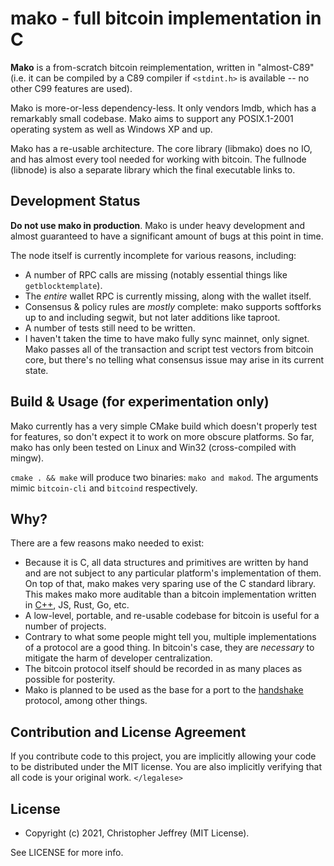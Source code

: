 # mako - full bitcoin implementation in C

__Mako__ is a from-scratch bitcoin reimplementation, written in "almost-C89"
(i.e. it can be compiled by a C89 compiler if `<stdint.h>` is available -- no
other C99 features are used).

Mako is more-or-less dependency-less. It only vendors lmdb, which has a
remarkably small codebase. Mako aims to support any POSIX.1-2001 operating
system as well as Windows XP and up.

Mako has a re-usable architecture. The core library (libmako) does no IO, and
has almost every tool needed for working with bitcoin. The fullnode (libnode)
is also a separate library which the final executable links to.

## Development Status

__Do not use mako in production__. Mako is under heavy development and almost
guaranteed to have a significant amount of bugs at this point in time.

The node itself is currently incomplete for various reasons, including:

- A number of RPC calls are missing (notably essential things like
  `getblocktemplate`).
- The _entire_ wallet RPC is currently missing, along with the wallet itself.
- Consensus & policy rules are _mostly_ complete: mako supports softforks up to
  and including segwit, but not later additions like taproot.
- A number of tests still need to be written.
- I haven't taken the time to have mako fully sync mainnet, only signet. Mako
  passes all of the transaction and script test vectors from bitcoin core, but
  there's no telling what consensus issue may arise in its current state.

## Build & Usage (for experimentation only)

Mako currently has a very simple CMake build which doesn't properly test for
features, so don't expect it to work on more obscure platforms. So far, mako
has only been tested on Linux and Win32 (cross-compiled with mingw).

`cmake . && make` will produce two binaries: `mako and makod`. The arguments
mimic `bitcoin-cli` and `bitcoind` respectively.

## Why?

There are a few reasons mako needed to exist:

- Because it is C, all data structures and primitives are written by hand and
  are not subject to any particular platform's implementation of them. On top
  of that, mako makes very sparing use of the C standard library. This makes
  mako more auditable than a bitcoin implementation written in [C++][cxx], JS,
  Rust, Go, etc.
- A low-level, portable, and re-usable codebase for bitcoin is useful for a
  number of projects.
- Contrary to what some people might tell you, multiple implementations of a
  protocol are a good thing. In bitcoin's case, they are _necessary_ to
  mitigate the harm of developer centralization.
- The bitcoin protocol itself should be recorded in as many places as possible
  for posterity.
- Mako is planned to be used as the base for a port to the [handshake][hns]
  protocol, among other things.

## Contribution and License Agreement

If you contribute code to this project, you are implicitly allowing your code
to be distributed under the MIT license. You are also implicitly verifying that
all code is your original work. `</legalese>`

## License

- Copyright (c) 2021, Christopher Jeffrey (MIT License).

See LICENSE for more info.

[cxx]: http://harmful.cat-v.org/software/c++/linus
[hns]: https://handshake.org/
